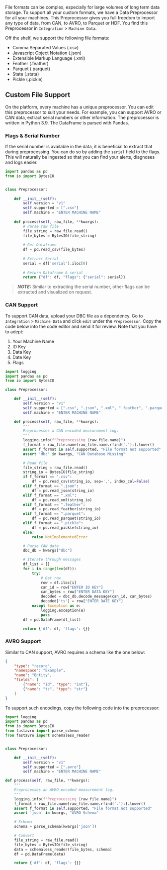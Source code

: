 File formats can be complex, especially for large volumes of long term data storage.
To support all your custom formats, we have a Data Preprocessor for all your machines. 
This Preprocessor gives you full freedom to import any type of data, from CAN, to AVRO, 
to Parquet or HDF. You find this Preprocessor in `Integration` > `Machine Data`. 

Off the shelf, we support the following file formats:

- Comma Separated Values (.csv)
- Javascript Object Notation (.json)
- Extensible Markup Language (.xml)
- Feather (.feather)
- Parquet (.parquet)
- State (.stata)
- Pickle (.pickle)


## Custom File Support
On the platform, every machine has a unique preprocessor. You can edit this preprocessor to suit your needs. 
For example, you can support AVRO or CAN data, extract serial numbers or other information. The preprocessor is 
written in Python 3.9. The DataFrame is parsed with Pandas. 

### Flags & Serial Number
If the serial number is available in the data, it is beneficial to extract that during preprocessing. 
You can do so by adding the `serial` field to the flags. This will naturally be ingested so that you can find your 
alerts, diagnoses and logs easier. 
```python
import pandas as pd
from io import BytesIO


class Preprocessor:
    
    def __init__(self):
        self.version = "v1"
        self.supported = [".csv"]
        self.machine = "ENTER MACHINE NAME"
    
    def process(self, raw_file, **kwargs):
        # Parse raw file
        file_string = raw_file.read()
        file_bytes = BytesIO(file_string)
        
        # Get Dataframe
        df = pd.read_csv(file_bytes)
        
        # Extract Serial
        serial = df['serial'].iloc[0]
        
        # Return Dataframe & serial
        return {"df": df, "flags": {"serial": serial}}
```
> **_NOTE:_** 
    Similar to extracting the serial number, other flags can be extracted and visualized on request.

### CAN Support

To support CAN data, upload your DBC file as a dependency. 
Go to `Integration` > `Machine Data` and click `edit` under the `Preprocessor`. 
Copy the code below into the code editor and send it for review.
Note that you have to adept:

1. Your Machine Name
2. ID Key
3. Data Key
4. Date Key
5. Flags

```python
import logging
import pandas as pd
from io import BytesIO

class Preprocessor:

    def __init__(self):
        self.version = "v1"
        self.supported = [".csv", ".json", ".xml", ".feather", ".parquet", ".stata", ".pickle"]
        self.machine = "ENTER MACHINE NAME"

    def process(self, raw_file, **kwargs):
        """
        Preprocesses a CAN encoded measurement log.
        """
        logging.info(f"Preprocessing {raw_file.name}")
        f_format = raw_file.name[raw_file.name.rfind('.'):].lower()
        assert f_format in self.supported, "File format not supported"
        assert 'dbc' in kwargs, "CAN Database Missing"

        # Read file
        file_string = raw_file.read()
        string_io = BytesIO(file_string)
        if f_format == ".csv":
            df = pd.read_csv(string_io, sep=',', index_col=False)
        elif f_format == ".json":
            df = pd.read_json(string_io)
        elif f_format == ".xml":
            df = pd.read_xml(string_io)
        elif f_format == ".feather":
            df = pd.read_feather(string_io)
        elif f_format == ".parquet":
            df = pd.read_parquet(string_io)
        elif f_format == ".pickle":
            df = pd.read_pickle(string_io)
        else:
            raise NotImplementedError

        # Parse CAN data
        dbc_db = kwargs["dbc"]

        # Iterate through messages
        df_list = []
        for i in range(len(df)):
            try:
                # Get row
                row = df.iloc[i]
                can_id = row["ENTER ID KEY"]
                can_bytes = row["ENTER DATA KEY"]
                decoded = dbc_db.decode_message(can_id, can_bytes)
                decoded['ts'] = row["ENTER DATE KEY"]
            except Exception as e:
                logging.exception(e)
                pass
        df = pd.DataFrame(df_list)

        return {'df': df, 'flags': {}}
```

### AVRO Support
            
Similar to CAN support, AVRO requires a schema like the one below:

```json
{
    "type": "record",
    "namespace": "Example",
    "name": "Entity",
    "fields": [
        {"name": "id", "type": "int"},
        {"name": "ts", "type": "str"}
    ]
}
```



To support such encodings, copy the following code into the preprocessor:

```python
import logging
import pandas as pd
from io import BytesIO
from fastavro import parse_schema
from fastavro import schemaless_reader


class Preprocessor:

    def __init__(self):
        self.version = "v1"
        self.supported = [".avro"]
        self.machine = "ENTER MACHINE NAME"

def process(self, raw_file, **kwargs):
    """
    Preprocesses an AVRO encoded measurement log.
    """
    logging.info(f"Preprocessing {raw_file.name}")
    f_format = raw_file.name[raw_file.name.rfind('.'):].lower()
    assert f_format in self.supported, "File format not supported"
    assert 'json' in kwargs, "AVRO Schema"

    # Schema
    schema = parse_schema(kwargs['json'])

    # Convert
    file_string = raw_file.read()
    file_bytes = BytesIO(file_string)
    data = schemaless_reader(file_bytes, schema)
    df = pd.DataFrame(data)

    return {'df': df, 'flags': {}}
```
